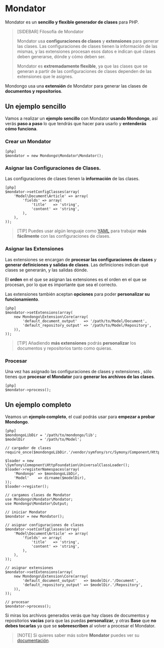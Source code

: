 Mondator
========

Mondator es un **sencillo y flexible generador de clases** para PHP.

>[SIDEBAR]
>Filosofía de Mondator
>
>Mondator usa **configuraciones de clases** y **extensiones** para generar las
>clases. Las configuraciones de clases tienen la información de las mismas, y
>las extensiones procesan esos datos e indican qué clases deben generarse,
>dónde y cómo deben ser.
>
>Mondator es **extremadamente flexible**, ya que las clases que se generan a
>partir de las configuraciones de clases dependen de las extensiones que le
>asignes.

Mondongo usa una **extensión** de Mondator para generar las clases de
**documentos y repositorios**.

Un ejemplo sencillo
-------------------

Vamos a realizar un **ejemplo sencillo** con Mondator **usando Mondongo**, así
verás **paso a paso** lo que tendrás que hacer para usarlo y
**entenderás cómo funciona**.

### Crear un Mondator

    [php]
    $mondator = new Mondongo\Mondator\Mondator();

### Asignar las Configuraciones de Clases.

Las configuraciones de clases tienen la **información** de las clases.

    [php]
    $mondator->setConfigClasses(array(
        'Model\Document\Article' => array(
            'fields' => array(
                'title'   => 'string',
                'content' => 'string',
            ),
        ),
    ));

>[TIP]
>Puedes usar algún lenguaje como [YAML](http://www.yaml.org) para trabajar
>**más fácilmente** con las configuraciones de clases.

### Asignar las Extensiones

Las extensiones se encargan de **procesar las configuraciones de clases** y
**generar definiciones y salidas de clases**. Las definiciones indican qué
clases se generarán, y las salidas dónde.

El **orden** en el que se asignan las extensiones es el orden en el que se
procesan, por lo que es importante que sea el correcto.

Las extensiones también aceptan **opciones** para poder
**personalizar su funcionamiento**.

    [php]
    $mondator->setExtensions(array(
        new Mondongo\Extension\Core(array(
            'default_document_output'   => '/path/to/Model/Document',
            'default_repository_output' => '/path/to/Model/Repository',
        )),
    ));

>[TIP]
>Añadiendo **más extensiones** podrás **personalizar** los documentos y
>repositorios tanto como quieras.

### Procesar

Una vez has asignado las configuraciones de clases y extensiones , sólo tienes
que **procesar el Mondator** para **generar los archivos de las clases**.

    [php]
    $mondator->process();

Un ejemplo completo
-------------------

Veamos un **ejemplo completo**, el cual podrás usar para **empezar a probar Mondongo**.

    [php]
    $mondongoLibDir = '/path/to/mondongo/lib';
    $modelDir       = '/path/to/Model';

    // cargador de clases
    require_once($mondongoLibDir.'/vendor/symfony/src/Symony/Component/HttpFoundation/UniversalClassLoader.php');

    $loader = new \Symfony\Comopnent\HttpFoundation\UniversalClassLoader();
    $loader->registerNamespaces(array(
        'Mondongo' => $mondongoLibDir,
        'Model'    => dirname($modelDir),
    ));
    $loader->register();

    // cargamos clases de Mondator
    use Mondongo\Mondator\Mondator;
    use Mondongo\Mondator\Output;

    // iniciar Mondator
    $mondator = new Mondator();

    // asignar configuraciones de clases
    $mondator->setConfigClasses(array(
        'Model\Document\Article' => array(
            'fields' => array(
                'title'   => 'string',
                'content' => 'string',
            ),
        ),
    ));

    // asignar extensiones
    $mondator->setExtensions(array(
        new Mondongo\Extension\Core(array(
            'default_document_output'   => $modelDir.'/Document',
            'default_repository_output' => $modelDir.'/Repository',
        )),
    ));

    // procesar
    $mondator->process();

Si miras los archivos generados verás que hay clases de documentos y
repositorios **vacías** para que las puedas **personalizar**, y otras **Base**
que **no debes tocarlas** ya que se **sobreescriben** al volver a procesar el
Mondator.

>[NOTE]
>Si quieres saber más sobre **Mondator** puedes ver su
>[documentación](http://mondongo.es/documentation).
